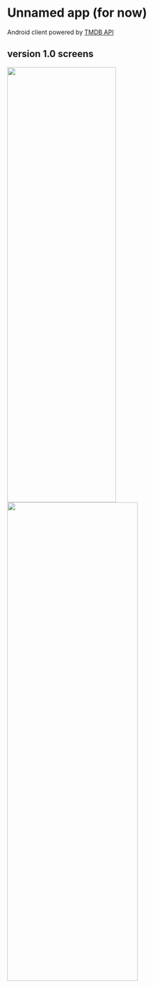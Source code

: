 # Unnamed app (for now)
Android client powered by [TMDB API ](https://www.themoviedb.org/)

## version 1.0 screens

<img src="https://github.com/ngonimapfumo/MovieDB/assets/14276738/75fa2eb5-6e0a-45f4-9b90-fdb51b257a7c" width= "250" height= "1000">



<img src ="https://github.com/ngonimapfumo/movies-tv/assets/14276738/7bf613ac-63b0-4fe9-acbc-fb0affb7af7a" width = "300" height= "1100">
